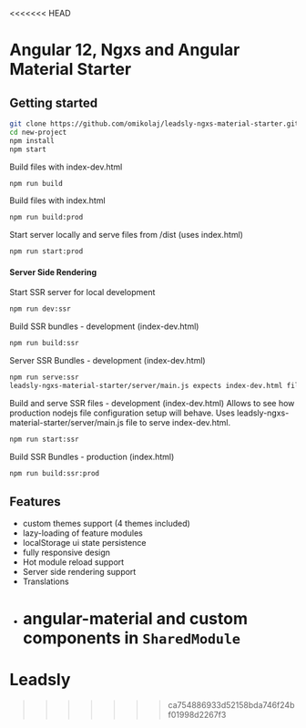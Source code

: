 <<<<<<< HEAD

# Angular 12, Ngxs and Angular Material Starter

## Getting started

```bash
git clone https://github.com/omikolaj/leadsly-ngxs-material-starter.git new-project
cd new-project
npm install
npm start
```

Build files with index-dev.html

```bash
npm run build
```

Build files with index.html

```bash
npm run build:prod
```

Start server locally and serve files from /dist (uses index.html)

```bash
npm run start:prod
```

#### Server Side Rendering

Start SSR server for local development

```bash
npm run dev:ssr
```

Build SSR bundles - development (index-dev.html)

```bash
npm run build:ssr
```

Server SSR Bundles - development (index-dev.html)

```bash
npm run serve:ssr
leadsly-ngxs-material-starter/server/main.js expects index-dev.html file (does not work when static files were generated using build:ssr:prod)
```

Build and serve SSR files - development (index-dev.html)
Allows to see how production nodejs file configuration setup will behave. Uses leadsly-ngxs-material-starter/server/main.js file to serve index-dev.html.

```bash
npm run start:ssr
```

Build SSR Bundles - production (index.html)

```bash
npm run build:ssr:prod
```

## Features

- custom themes support (4 themes included)
- lazy-loading of feature modules
- localStorage ui state persistence
- fully responsive design
- Hot module reload support
- Server side rendering support
- Translations
- # angular-material and custom components in `SharedModule`

# Leadsly

> > > > > > > ca754886933d52158bda746f24bf01998d2267f3
